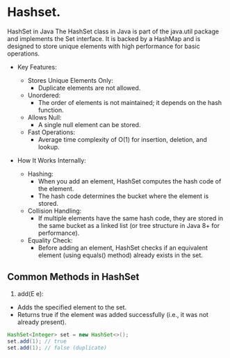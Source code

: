# Hashset.

HashSet in Java
The HashSet class in Java is part of the java.util package and implements the Set interface. It is backed by a HashMap and is designed to store unique elements with high performance for basic operations.

* Key Features:
  - Stores Unique Elements Only:
    - Duplicate elements are not allowed.
  - Unordered:
    - The order of elements is not maintained; it depends on the hash function.
  - Allows Null:
    - A single null element can be stored.
  - Fast Operations:
    - Average time complexity of O(1) for insertion, deletion, and lookup.
    
* How It Works Internally:
  - Hashing:
    - When you add an element, HashSet computes the hash code of the element.
    - The hash code determines the bucket where the element is stored.
  - Collision Handling:
    - If multiple elements have the same hash code, they are stored in the same bucket as a linked list (or tree structure in Java 8+ for performance).
  - Equality Check:
    - Before adding an element, HashSet checks if an equivalent element (using equals() method) already exists in the set.

## Common Methods in HashSet

1. add(E e):
  - Adds the specified element to the set.
  - Returns true if the element was added successfully (i.e., it was not already present).
  ```java
  HashSet<Integer> set = new HashSet<>();
  set.add(1); // true
  set.add(1); // false (duplicate)
  ```
